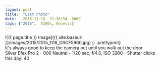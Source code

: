```yaml
---
layout: post
title:  "Last Photo"
date:   2015-11-18  21:36:54 -0600
tags: ["2015",  X100s, Genesis]
---
```

![{{ page.title }} Image]({{ site.baseurl }}/images/2015/2015_1118_DSCF5960.jpg)
{: .prettyprint}  
It's always good to keep the camera out until you walk out the door  
Silver Efex Pro 2 - 000 Neutral - 1/20 sec, f/4.0, ISO 3200 - Shutter clicks this day: 40